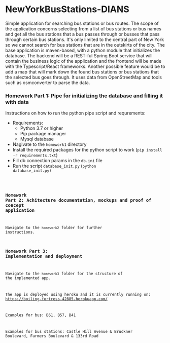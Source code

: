 # NewYorkBusStations-DIANS
Simple application for searching bus stations or bus routes. The scope of the application concerns selecting from a list of bus stations or bus names and get all the bus stations that a bus passes through or busses that pass through certain bus stations. It's only limited to the central part of New York so we cannot search for bus stations that are in the outskirts of the city. The base application is maven-based, with a python module that initializes the database. The backend will be a REST-ful Spring Boot service that will contain the business logic of the application and the frontend will be made with the Typescript/React frameworks. Another possible feature would be to add a map that will mark down the found bus stations or bus stations that the selected bus goes through. It uses data from OpenStreetMap and tools such as osmconverter to parse the data. 

### Homework Part 1: Pipe for initializing the database and filling it with data

Instructions on how to run the python pipe script and requrements:
- Requirements:
  - Python 3.7 or higher
  - Pip package manager
  - Mysql database
- Nagivate to the `homework1` directory
- Install the required packages for the python script to work (<code>pip install -r requirements.txt</code>)
- Fill db connection params in the <code>db.ini</code> file
- Run the script <code>database_init.py</code> (<code>python database_init.py)

### Homework Part 2: Achitecture documentation, mockups and proof of concept application

Navigate to the `homework2` folder for further instructions.

### Homework Part 3: Implementation and deployment

Navigate to the `homework3` folder for the structure of the implemented app.

The app is deployed using heroku and it is currently running on: https://boiling-fortress-42885.herokuapp.com/

Examples for bus: B61, B57, B41

Examples for bus stations: Castle Hill Avenue & Bruckner Boulevard, Farmers Boulevard & 133rd Road
